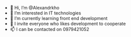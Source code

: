 - 👋 Hi, I’m @Alexandrkho
- 👀 I’m interested in IT technologies
- 🌱 I’m currently learning front end development
- 💞️ I invite everyone who likes development to cooperate
- 📫 I can be contacted on 0979421052

<!---
Alexandrkho/Alexandrkho is a ✨ special ✨ repository because its `README.md` (this file) appears on your GitHub profile.
You can click the Preview link to take a look at your changes.
--->
